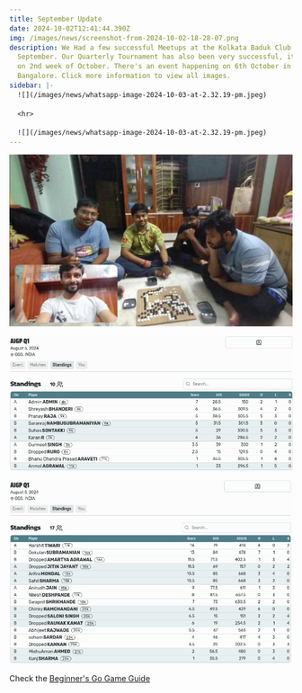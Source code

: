 ```yaml
---
title: September Update
date: 2024-10-02T12:41:44.390Z
img: /images/news/screenshot-from-2024-10-02-18-28-07.png
description: We Had a few successful Meetups at the Kolkata Baduk Club this
  September. Our Quarterly Tournament has also been very successful, it will end
  on 2nd week of October. There's an event happening on 6th October in
  Bangalore. Click more information to view all images.
sidebar: |-
  ![](/images/news/whatsapp-image-2024-10-03-at-2.32.19-pm.jpeg)

  <hr>

  ![](/images/news/whatsapp-image-2024-10-03-at-2.32.19-pm.jpeg)
---
```

![Kolkata Baduk Cup Meetup September](/images/news/screenshot-from-2024-10-02-18-19-39.png "Kolkata Baduk Cup Meetup September")

![Quarterly Tournament Standings Division 1](/images/news/screenshot-from-2024-10-02-18-16-41.png "Quarterly Tournament Standings Division 1")

![Quarterly Tournament Standings Division 2](/images/news/screenshot-from-2024-10-02-18-15-58.png "Quarterly Tournament Standings Division 2")

C﻿heck the [Beginner's Go Game Guide](https://weiqi.soumyak4.in)